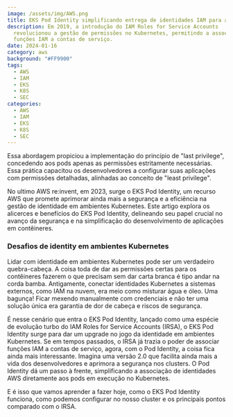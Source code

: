 ```yaml
---
image: /assets/img/AWS.png
title: EKS Pod Identity simplificando entrega de identidades IAM para aplicações
description: Em 2019, a introdução do IAM Roles for Service Accounts
  revolucionou a gestão de permissões no Kubernetes, permitindo a associação de
  funções IAM a contas de serviço.
date: 2024-01-16
category: aws
background: "#FF9900"
tags:
  - AWS
  - IAM
  - EKS
  - K8S
  - SEC
categories:
  - AWS
  - IAM
  - EKS
  - K8S
  - SEC
---
```

Essa abordagem propiciou a implementação do princípio de "last privilege", concedendo aos pods apenas as permissões estritamente necessárias. Essa prática capacitou os desenvolvedores a configurar suas aplicações com permissões detalhadas, alinhadas ao conceito de "least privilege". 

No ultimo AWS re:invent, em 2023, surge o EKS Pod Identity, um recurso AWS que promete aprimorar ainda mais a segurança e a eficiência na gestão de identidade em ambientes Kubernetes. Este artigo explora os alicerces e benefícios do EKS Pod Identity, delineando seu papel crucial no avanço da segurança e na simplificação do desenvolvimento de aplicações em contêineres.

### Desafios de identity em ambientes Kubernetes

Lidar com identidade em ambientes Kubernetes pode ser um verdadeiro quebra-cabeça. A coisa toda de dar as permissões certas para os contêineres fazerem o que precisam sem dar carta branca é tipo andar na corda bamba. Antigamente, conectar identidades Kubernetes a sistemas externos, como IAM na nuvem, era meio como misturar água e óleo. Uma bagunça! Ficar mexendo manualmente com credenciais e não ter uma solução única era garantia de dor de cabeça e riscos de segurança. 

É nesse cenário que entra o EKS Pod Identity, lançado como uma espécie de evolução turbo do IAM Roles for Service Accounts (IRSA), o EKS Pod Identity surge para dar um upgrade no jogo da identidade em ambientes Kubernetes. Se em tempos passados, o IRSA já trazia o poder de associar funções IAM a contas de serviço, agora, com o Pod Identity, a coisa fica ainda mais interessante. Imagina uma versão 2.0 que facilita ainda mais a vida dos desenvolvedores e aprimora a segurança nos clusters. O Pod Identity dá um passo à frente, simplificando a associação de identidades AWS diretamente aos pods em execução no Kubernetes.

E﻿ é isso que vamos aprender a fazer hoje, como o EKS Pod Identity funciona, como podemos configurar no nosso cluster e os principais pontos comparado com o IRSA.





